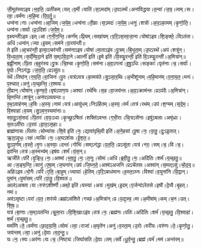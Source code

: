 

  
जी॒मूत॑स्यऽइव।भ॒व॒ति॒।प्रती॑कम्।यत्।व॒र्मी।याति॑।स॒ऽमदा॑म्।उ॒पऽस्थे॑।अना॑विद्धया।त॒न्वा॑।ज॒य॒।त्वम्।सः।त्वा॒।वर्म॑णः।म॒हि॒मा।पि॒प॒र्तु॒॥  
धन्व॑ना।गाः।धन्व॑ना।आ॒जिम्।ज॒ये॒म॒।धन्व॑ना।ती॒व्राः।स॒ऽमदः॑।ज॒ये॒म॒।धनुः॑।शत्रोः॑।अ॒प॒ऽका॒मम्।कृ॒णो॒ति॒।धन्व॑ना।सर्वाः॑।प्र॒ऽदिशः॑।ज॒ये॒म॒॥  
व॒क्ष्यन्ती॑ऽइव।इत्।आ।ग॒नी॒ग॒न्ति॒।कर्ण॑म्।प्रि॒यम्।सखा॑यम्।प॒रि॒ऽस॒स्व॒जा॒ना।योषा॑ऽइव।शि॒ङ्क्ते॒।विऽत॑ता।अधि॑।धन्व॑न्।ज्या।इ॒यम्।सम॑ने।पा॒रय॑न्ती॥  
ते इति॑।आ॒चर॑न्ती॒ इत्या॒ऽचर॑न्ती।सम॑नाऽइव।योषा॑।मा॒ताऽइ॑व।पु॒त्रम्।बि॒भृ॒ता॒म्।उ॒पऽस्थे॑।अप॑।शत्रू॑न्।वि॒ध्य॒ता॒म्।स॒व्ँम्वि॒दा॒ने इति॑ स॒म्ऽवि॒दा॒ने।आर्त्नी॑ इति॑।इ॒मे इति॑।वि॒स्फु॒रन्ती॒ इति॑ वि॒ऽस्फु॒रन्ती॑।अ॒मित्रा॑न्॥  
ब॒ह्वी॒नाम्।पि॒ता।ब॒हुर॑स्य।पु॒त्रः।चि॒श्चा।कृ॒णो॒ति॒।सम॑ना।अ॒व॒ऽगत्य॑।इ॒षु॒ऽधिः।सङ्काः॑।पृत॑नाः।च॒।सर्वाः॑।पृ॒ष्ठे।निऽन॑द्धः।ज॒य॒ति॒।प्रऽसू॑तः॥  
रथे॑।तिष्ठ॑न्।न॒य॒ति॒।वा॒जिनः॑।पु॒रः।यत्र॑ऽयत्र।का॒मय॑ते।सु॒ऽसा॒र॒थिः।अ॒भीशू॑नाम्।म॒हि॒मान॑म्।प॒ना॒य॒त॒।मनः॑।प॒श्चात्।अनु॑।य॒च्छ॒न्ति॒।र॒श्मयः॑॥  
ती॒व्रान्।घोषा॑न्।कृ॒ण्व॒ते॒।वृष॑ऽपाण॒यः।अश्वाः॑।रथे॑भिः।स॒ह।वा॒जय॑न्तः।अ॒व॒ऽक्राम॑न्तः।प्रऽप॑दैः।अ॒मित्रा॑न्।क्षि॒णन्ति॑।शत्रू॑न्।अन॑पऽव्ययन्तः॥  
र॒थ॒ऽवाह॑नम्।ह॒विः।अ॒स्य॒।नाम॑।यत्र॑।आयु॑धम्।निऽहि॑तम्।अ॒स्य॒।वर्म॑।तत्र॑।रथ॑म्।उप॑।श॒ग्मम्।स॒दे॒म॒।वि॒श्वाहा॑।व॒यम्।सु॒ऽम॒न॒स्यमा॑नाः॥  
स्वा॒दु॒ऽसं॒सदः॑।पि॒तरः॑।व॒यः॒ऽधाः।कृ॒च्छ्र॒ऽश्रितः॑।शक्ति॑ऽवन्तः।ग॒भी॒राः।चि॒त्रऽसे॑नाः।इषु॑ऽबलाः।अमृ॑ध्राः।स॒तःऽवी॑राः।उ॒रवः॑।व्रा॒त॒ऽस॒हाः॥  
ब्राह्म॑णासः।पित॑रः।सोम्या॑सः।शि॒वे इति॑।नः॒।द्यावा॑पृथि॒वी इति॑।अ॒ने॒हसा॑।पू॒षा।नः॒।पा॒तु॒।दुः॒ऽइ॒तात्।ऋ॒त॒ऽवृ॒धः॒।रक्ष॑।माकिः॑।नः॒।अ॒घऽशं॑सः।ई॒श॒त॒॥  
सु॒ऽप॒र्णम्।व॒स्ते॒।मृ॒गः।अ॒स्याः॒।दन्तः॑।गोभिः॑।सम्ऽन॑द्धा।प॒त॒ति॒।प्रऽसू॑ता।यत्र॑।नरः॒।सम्।च॒।वि।च॒।द्रव॑न्ति।तत्र॑।अ॒स्मभ्य॑म्।इष॑वः।शर्म॑।यं॒स॒न्॥  
ऋजी॑ते।परि॑।वृ॒ङ्धि॒।नः॒।अश्मा॑।भ॒व॒तु॒।नः॒।त॒नूः।सोमः॑।अधि॑।ब्र॒वी॒तु॒।नः॒।अदि॑तिः।शर्म॑।य॒च्छ॒तु॒॥  
आ।ज॒ङ्घ॒न्ति॒।सानु॑।ए॒षा॒म्।ज॒घना॑न्।उप॑।जि॒घ्न॒ते॒।अश्व॑ऽअजनि।प्रऽचे॑तसः।अश्वा॑न्।स॒मत्ऽसु॑।चो॒द॒य॒॥  
अहिः॑ऽइव।भो॒गैः।परि॑।ए॒ति॒।बा॒हुम्।ज्यायाः॑।हे॒तिम्।प॒रि॒ऽबाध॑मानः।ह॒स्त॒ऽघ्नः।विश्वा॑।व॒युना॑नि।वि॒द्वान्।पुमा॑न्।पुमां॑सम्।परि॑।पा॒तु॒।वि॒श्वतः॑॥  
आल॑ऽअक्ता।या।रुरु॑ऽशीर्ष्णी।अथो॒ इति॑।यस्याः॑।अयः॑।मुख॑म्।इ॒दम्।प॒र्जन्य॑ऽरेतसे।इष्वै॑।दे॒व्यै।बृ॒हत्।नमः॑॥  
अव॑ऽसृष्टा।परा॑।प॒त॒।शर॑व्ये।ब्रह्म॑ऽसंशिते।गच्छ॑।अ॒मित्रा॑न्।प्र।प॒द्य॒स्व॒।मा।अ॒मीषा॑म्।कम्।च॒न।उत्।शि॒षः॒॥  
यत्र॑।बा॒णाः।स॒म्ऽपत॑न्ति।कु॒मा॒राः।वि॒शि॒खाःऽइ॑व।तत्र॑।नः॒।ब्रह्म॑णः।पतिः॑।अदि॑तिः।शर्म॑।य॒च्छ॒तु॒।वि॒श्वाहा॑।शर्म॑।य॒च्छ॒तु॒॥  
मर्मा॑णि।ते॒।वर्म॑णा।छा॒द॒या॒मि॒।सोमः॑।त्वा॒।राजा॑।अ॒मृते॑न।अनु॑।व॒स्ता॒म्।उ॒रोः।वरी॑यः।वरु॑णः।ते॒।कृ॒णो॒तु॒।जय॑न्तम्।त्वा॒।अनु॑।दे॒वाः।म॒द॒न्तु॒॥  
यः।नः॒।स्वः।अर॑णः।यः।च॒।निष्ट्यः॑।जिघां॑सति।दे॒वाः।तम्।सर्वे॑।धू॒र्व॒न्तु॒।ब्रह्म॑।वर्म॑।मम॑।अन्त॑रम्॥  
